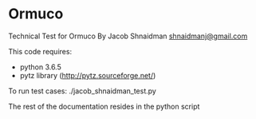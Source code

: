 # Ormuco
Technical Test for Ormuco
By Jacob Shnaidman
shnaidmanj@gmail.com

This code requires:
- python 3.6.5
- pytz library (http://pytz.sourceforge.net/)

To run test cases: ./jacob_shnaidman_test.py

The rest of the documentation resides in the python script
